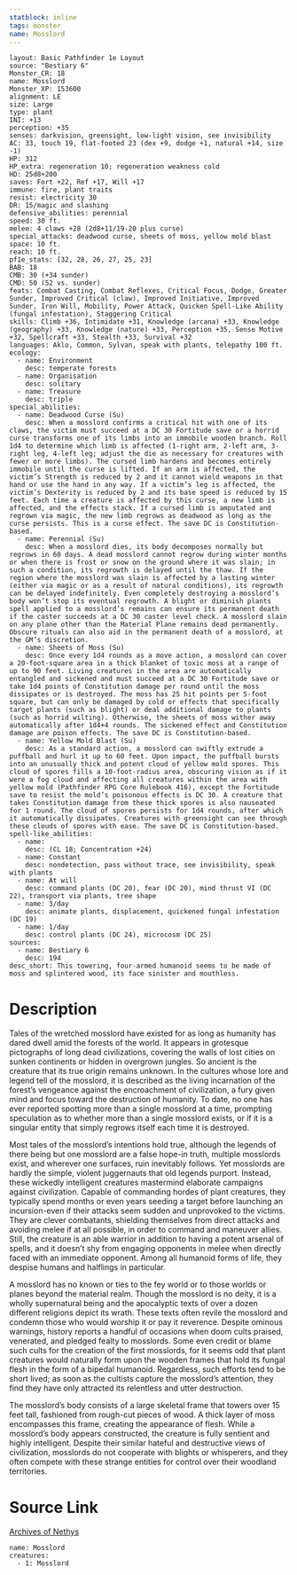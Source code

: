 ```yaml
---
statblock: inline
tags: monster
name: Mosslord
---
```

```statblock
layout: Basic Pathfinder 1e Layout
source: "Bestiary 6"
Monster_CR: 18
name: Mosslord
Monster_XP: 153600
alignment: LE
size: Large
type: plant
INI: +13
perception: +35
senses: darkvision, greensight, low-light vision, see invisibility
AC: 33, touch 19, flat-footed 23 (dex +9, dodge +1, natural +14, size -1)
HP: 312
HP_extra: regeneration 10; regeneration weakness cold
HD: 25d8+200
saves: Fort +22, Ref +17, Will +17
immune: fire, plant traits
resist: electricity 30
DR: 15/magic and slashing
defensive_abilities: perennial
speed: 30 ft.
melee: 4 claws +28 (2d8+11/19-20 plus curse)
special_attacks: deadwood curse, sheets of moss, yellow mold blast
space: 10 ft.
reach: 10 ft.
pf1e_stats: [32, 28, 26, 27, 25, 23]
BAB: 18
CMB: 30 (+34 sunder)
CMD: 50 (52 vs. sunder)
feats: Combat Casting, Combat Reflexes, Critical Focus, Dodge, Greater Sunder, Improved Critical (claw), Improved Initiative, Improved Sunder, Iron Will, Mobility, Power Attack, Quicken Spell-Like Ability (fungal infestation), Staggering Critical
skills: Climb +36, Intimidate +31, Knowledge (arcana) +33, Knowledge (geography) +33, Knowledge (nature) +33, Perception +35, Sense Motive +32, Spellcraft +33, Stealth +33, Survival +32
languages: Aklo, Common, Sylvan, speak with plants, telepathy 100 ft.
ecology:
  - name: Environment
    desc: temperate forests
  - name: Organisation
    desc: solitary
  - name: Treasure
    desc: triple
special_abilities:
  - name: Deadwood Curse (Su)
    desc: When a mosslord confirms a critical hit with one of its claws, the victim must succeed at a DC 30 Fortitude save or a horrid curse transforms one of its limbs into an immobile wooden branch. Roll 1d4 to determine which limb is affected (1-right arm, 2-left arm, 3-right leg, 4-left leg; adjust the die as necessary for creatures with fewer or more limbs). The cursed limb hardens and becomes entirely immobile until the curse is lifted. If an arm is affected, the victim’s Strength is reduced by 2 and it cannot wield weapons in that hand or use the hand in any way. If a victim’s leg is affected, the victim’s Dexterity is reduced by 2 and its base speed is reduced by 15 feet. Each time a creature is affected by this curse, a new limb is affected, and the effects stack. If a cursed limb is amputated and regrown via magic, the new limb regrows as deadwood as long as the curse persists. This is a curse effect. The save DC is Constitution-based.
  - name: Perennial (Su)
    desc: When a mosslord dies, its body decomposes normally but regrows in 60 days. A dead mosslord cannot regrow during winter months or when there is frost or snow on the ground where it was slain; in such a condition, its regrowth is delayed until the thaw. If the region where the mosslord was slain is affected by a lasting winter (either via magic or as a result of natural conditions), its regrowth can be delayed indefinitely. Even completely destroying a mosslord’s body won’t stop its eventual regrowth. A blight or diminish plants spell applied to a mosslord’s remains can ensure its permanent death if the caster succeeds at a DC 30 caster level check. A mosslord slain on any plane other than the Material Plane remains dead permanently. Obscure rituals can also aid in the permanent death of a mosslord, at the GM’s discretion.
  - name: Sheets of Moss (Su)
    desc: Once every 1d4 rounds as a move action, a mosslord can cover a 20-foot-square area in a thick blanket of toxic moss at a range of up to 90 feet. Living creatures in the area are automatically entangled and sickened and must succeed at a DC 30 Fortitude save or take 1d4 points of Constitution damage per round until the moss dissipates or is destroyed. The moss has 25 hit points per 5-foot square, but can only be damaged by cold or effects that specifically target plants (such as blight) or deal additional damage to plants (such as horrid wilting). Otherwise, the sheets of moss wither away automatically after 1d4+4 rounds. The sickened effect and Constitution damage are poison effects. The save DC is Constitution-based.
  - name: Yellow Mold Blast (Su)
    desc: As a standard action, a mosslord can swiftly extrude a puffball and hurl it up to 60 feet. Upon impact, the puffball bursts into an unusually thick and potent cloud of yellow mold spores. This cloud of spores fills a 10-foot-radius area, obscuring vision as if it were a fog cloud and affecting all creatures within the area with yellow mold (Pathfinder RPG Core Rulebook 416), except the Fortitude save to resist the mold’s poisonous effects is DC 30. A creature that takes Constitution damage from these thick spores is also nauseated for 1 round. The cloud of spores persists for 1d4 rounds, after which it automatically dissipates. Creatures with greensight can see through these clouds of spores with ease. The save DC is Constitution-based.
spell-like_abilities:
  - name:
    desc: (CL 18; Concentration +24)
  - name: Constant
    desc: nondetection, pass without trace, see invisibility, speak with plants
  - name: At will
    desc: command plants (DC 20), fear (DC 20), mind thrust VI (DC 22), transport via plants, tree shape
  - name: 3/day
    desc: animate plants, displacement, quickened fungal infestation (DC 19)
  - name: 1/day
    desc: control plants (DC 24), microcosm (DC 25)
sources:
  - name: Bestiary 6
    desc: 194
desc_short: This towering, four-armed humanoid seems to be made of moss and splintered wood, its face sinister and mouthless.
```
# Description
Tales of the wretched mosslord have existed for as long as humanity has dared dwell amid the forests of the world. It appears in grotesque pictographs of long dead civilizations, covering the walls of lost cities on sunken continents or hidden in overgrown jungles. So ancient is the creature that its true origin remains unknown. In the cultures whose lore and legend tell of the mosslord, it is described as the living incarnation of the forest’s vengeance against the encroachment of civilization, a fury given mind and focus toward the destruction of humanity. To date, no one has ever reported spotting more than a single mosslord at a time, prompting speculation as to whether more than a single mosslord exists, or if it is a singular entity that simply regrows itself each time it is destroyed. 

Most tales of the mosslord’s intentions hold true, although the legends of there being but one mosslord are a false hope-in truth, multiple mosslords exist, and wherever one surfaces, ruin inevitably follows. Yet mosslords are hardly the simple, violent juggernauts that old legends purport. Instead, these wickedly intelligent creatures mastermind elaborate campaigns against civilization. Capable of commanding hordes of plant creatures, they typically spend months or even years seeding a target before launching an incursion-even if their attacks seem sudden and unprovoked to the victims. They are clever combatants, shielding themselves from direct attacks and avoiding melee if at all possible, in order to command and maneuver allies. Still, the creature is an able warrior in addition to having a potent arsenal of spells, and it doesn’t shy from engaging opponents in melee when directly faced with an immediate opponent. Among all humanoid forms of life, they despise humans and halflings in particular. 

A mosslord has no known or ties to the fey world or to those worlds or planes beyond the material realm. Though the mosslord is no deity, it is a wholly supernatural being and the apocalyptic texts of over a dozen different religions depict its wrath. These texts often revile the mosslord and condemn those who would worship it or pay it reverence. Despite ominous warnings, history reports a handful of occasions when doom cults praised, venerated, and pledged fealty to mosslords. Some even credit or blame such cults for the creation of the first mosslords, for it seems odd that plant creatures would naturally form upon the wooden frames that hold its fungal flesh in the form of a bipedal humanoid. Regardless, such efforts tend to be short lived; as soon as the cultists capture the mosslord’s attention, they find they have only attracted its relentless and utter destruction. 

The mosslord’s body consists of a large skeletal frame that towers over 15 feet tall, fashioned from rough-cut pieces of wood. A thick layer of moss encompasses this frame, creating the appearance of flesh. While a mosslord’s body appears constructed, the creature is fully sentient and highly intelligent. Despite their similar hateful and destructive views of civilization, mosslords do not cooperate with blights or whisperers, and they often compete with these strange entities for control over their woodland territories.
# Source Link
[Archives of Nethys](https://aonprd.com/MonsterDisplay.aspx?ItemName=Mosslord)
```encounter-table
name: Mosslord
creatures:
  - 1: Mosslord
```
